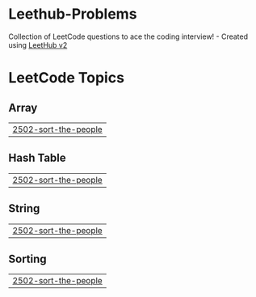# Leethub-Problems
Collection of LeetCode questions to ace the coding interview! - Created using [LeetHub v2](https://github.com/arunbhardwaj/LeetHub-2.0)

<!---LeetCode Topics Start-->
# LeetCode Topics
## Array
|  |
| ------- |
| [2502-sort-the-people](https://github.com/mourra950/Leethub-Problems/tree/master/2502-sort-the-people) |
## Hash Table
|  |
| ------- |
| [2502-sort-the-people](https://github.com/mourra950/Leethub-Problems/tree/master/2502-sort-the-people) |
## String
|  |
| ------- |
| [2502-sort-the-people](https://github.com/mourra950/Leethub-Problems/tree/master/2502-sort-the-people) |
## Sorting
|  |
| ------- |
| [2502-sort-the-people](https://github.com/mourra950/Leethub-Problems/tree/master/2502-sort-the-people) |
<!---LeetCode Topics End-->